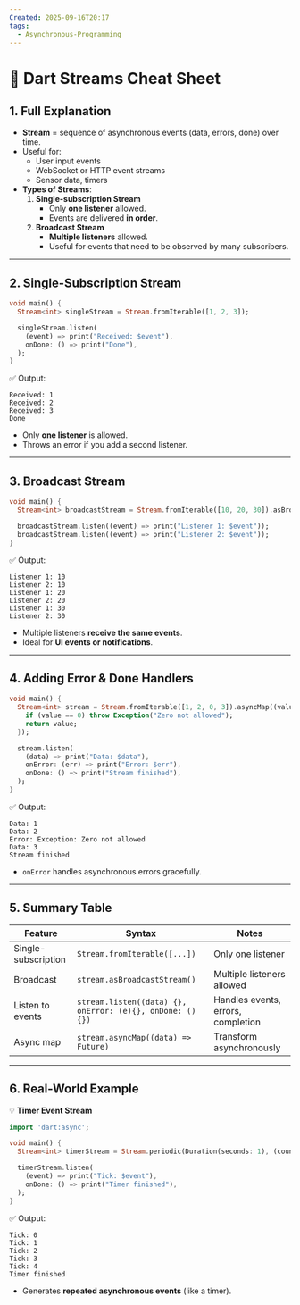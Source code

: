 ```yaml
---
Created: 2025-09-16T20:17
tags:
  - Asynchronous-Programming
---
```

# 🎯 Dart Streams Cheat Sheet

## 1. Full Explanation

- **Stream** = sequence of asynchronous events (data, errors, done) over time.
- Useful for:
    - User input events
    - WebSocket or HTTP event streams
    - Sensor data, timers
- **Types of Streams**:
    1. **Single-subscription Stream**
        - Only **one listener** allowed.
        - Events are delivered **in order**.
    2. **Broadcast Stream**
        - **Multiple listeners** allowed.
        - Useful for events that need to be observed by many subscribers.

---

## 2. Single-Subscription Stream

```Dart
void main() {
  Stream<int> singleStream = Stream.fromIterable([1, 2, 3]);

  singleStream.listen(
    (event) => print("Received: $event"),
    onDone: () => print("Done"),
  );
}

```

✅ Output:

```Plain
Received: 1
Received: 2
Received: 3
Done

```

- Only **one listener** is allowed.
- Throws an error if you add a second listener.

---

## 3. Broadcast Stream

```Dart
void main() {
  Stream<int> broadcastStream = Stream.fromIterable([10, 20, 30]).asBroadcastStream();

  broadcastStream.listen((event) => print("Listener 1: $event"));
  broadcastStream.listen((event) => print("Listener 2: $event"));
}

```

✅ Output:

```Plain
Listener 1: 10
Listener 2: 10
Listener 1: 20
Listener 2: 20
Listener 1: 30
Listener 2: 30

```

- Multiple listeners **receive the same events**.
- Ideal for **UI events or notifications**.

---

## 4. Adding Error & Done Handlers

```Dart
void main() {
  Stream<int> stream = Stream.fromIterable([1, 2, 0, 3]).asyncMap((value) async {
    if (value == 0) throw Exception("Zero not allowed");
    return value;
  });

  stream.listen(
    (data) => print("Data: $data"),
    onError: (err) => print("Error: $err"),
    onDone: () => print("Stream finished"),
  );
}

```

✅ Output:

```Plain
Data: 1
Data: 2
Error: Exception: Zero not allowed
Data: 3
Stream finished

```

- `onError` handles asynchronous errors gracefully.

---

## 5. Summary Table

|Feature|Syntax|Notes|
|---|---|---|
|Single-subscription|`Stream.fromIterable([...])`|Only one listener|
|Broadcast|`stream.asBroadcastStream()`|Multiple listeners allowed|
|Listen to events|`stream.listen((data) {}, onError: (e){}, onDone: (){})`|Handles events, errors, completion|
|Async map|`stream.asyncMap((data) => Future)`|Transform asynchronously|

---

## 6. Real-World Example

💡 **Timer Event Stream**

```Dart
import 'dart:async';

void main() {
  Stream<int> timerStream = Stream.periodic(Duration(seconds: 1), (count) => count).take(5);

  timerStream.listen(
    (event) => print("Tick: $event"),
    onDone: () => print("Timer finished"),
  );
}

```

✅ Output:

```Plain
Tick: 0
Tick: 1
Tick: 2
Tick: 3
Tick: 4
Timer finished

```

- Generates **repeated asynchronous events** (like a timer).